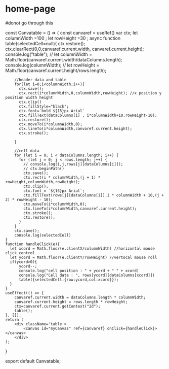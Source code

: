 # home-page

#donot go through this

const Canvatable = () => {
    const canvaref = useRef()
    var ctx;
    let columnWidth =100 ; 
    let rowHeight =30 ;
    async function table(selectedCell=null){
        ctx.restore();
        ctx.clearRect(0,0,canvaref.current.width, canvaref.current.height);
        console.log("table");
        // let columnWidth = Math.floor(canvaref.current.width/dataColumns.length);
        console.log(columnWidth);
        // let rowHeight = Math.floor(canvaref.current.height/rows.length);


        //header data and table
        for(let i=0;i<columnWidth;i++){
          ctx.save();
          ctx.rect(i*columnWidth,0,columnWidth,rowHeight); //x position y position width height
          ctx.clip()
          ctx.fillStyle="black";    
          ctx.font=`bold ${15}px Arial`
          ctx.fillText(dataColumns[i] , i*columnWidth+10,rowHeight-10);
          ctx.restore();
          ctx.moveTo(i*columnWidth,0);
          ctx.lineTo(i*columnWidth,canvaref.current.height);
          ctx.stroke();
          
        }

        //cell data
        for (let i = 0; i < dataColumns.length; i++) {
          for (let j = 0; j < rows.length; j++) {
            // console.log(i,j,rows[j][dataColumns[i]]);
            // ctx.beginPath()
            ctx.save();
            ctx.rect(i * columnWidth,(j + 1) * rowHeight,columnWidth,rowHeight);
            ctx.clip();
            ctx.font = `${15}px Arial`;
            ctx.fillText(rows[j][dataColumns[i]],i * columnWidth + 10,(j + 2) * rowHeight - 10);
            ctx.moveTo(i*columnWidth,0);
            ctx.lineTo(i*columnWidth,canvaref.current.height);
            ctx.stroke();
            ctx.restore();
          }
        }
        ctx.save();
        console.log(selectedCell)
    }
    function handleClick(e){
      let xcord = Math.floor(e.clientX/columnWidth) //horizontal mouse click control
      let ycord = Math.floor(e.clientY/rowHeight) //vertocal mouse roll
      if(ycord>0){
          ycord--;
          console.log("cell position : " + ycord + " " + xcord)
          console.log("Cell data : ", rows[ycord][dataColumns[xcord]])
          table({selectedCell:{row:ycord,col:xcord}});
      }
    }
    useEffect(() => {
        canvaref.current.width = dataColumns.length * columnWidth;
        canvaref.current.height = rows.length * rowHeight;
        ctx=canvaref.current.getContext("2d");
        table();
    }, []);
    return (
        <div className='table'>
            <canvas id="myCanvas" ref={canvaref} onClick={handleClick}></canvas>
        </div>
    );
}

export default Canvatable;

